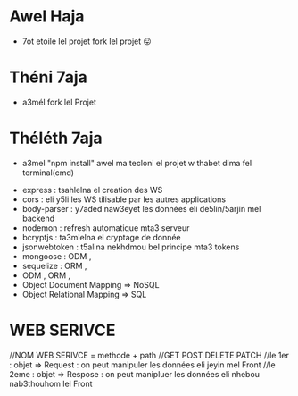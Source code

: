 # Awel Haja
- 7ot etoile lel projet  fork lel projet 😛
# Théni 7aja
- a3mél fork lel Projet 
# Théléth 7aja
- a3mel "npm install" awel ma tecloni el projet w thabet dima fel terminal(cmd)


 * express : tsahlelna el creation des WS 
 * cors : eli y5li les WS tilisable par les autres applications
 * body-parser : y7aded naw3eyet les données eli de5lin/5arjin mel backend 
 * nodemon : refresh automatique mta3 serveur
 * bcryptjs : ta3mlelna el cryptage de donnée
 * jsonwebtoken : t5alina nekhdmou bel principe mta3 tokens
 * mongoose : ODM ,
 * sequelize : ORM ,
 * ODM , ORM ,
 * Object Document Mapping => NoSQL
 * Object Relational Mapping => SQL
 

# WEB SERIVCE
//NOM WEB SERIVCE = methode + path
//GET POST DELETE PATCH
//le 1er : objet => Request : on peut manipuler les données eli jeyin mel Front
//le 2eme : objet => Respose : on peut manipluer les données eli nhebou nab3thouhom lel Front
